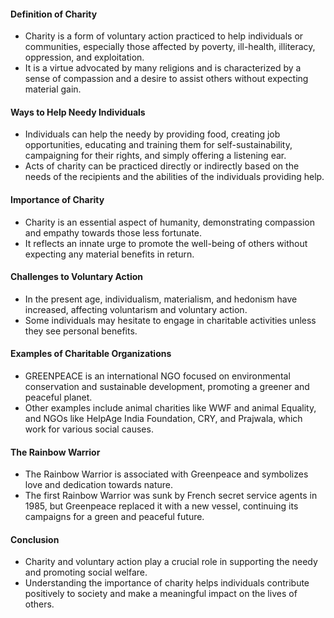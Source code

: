 #### Definition of Charity

- Charity is a form of voluntary action practiced to help individuals or communities, especially those affected by poverty, ill-health, illiteracy, oppression, and exploitation.
- It is a virtue advocated by many religions and is characterized by a sense of compassion and a desire to assist others without expecting material gain.

#### Ways to Help Needy Individuals

- Individuals can help the needy by providing food, creating job opportunities, educating and training them for self-sustainability, campaigning for their rights, and simply offering a listening ear.
- Acts of charity can be practiced directly or indirectly based on the needs of the recipients and the abilities of the individuals providing help.

#### Importance of Charity

- Charity is an essential aspect of humanity, demonstrating compassion and empathy towards those less fortunate.
- It reflects an innate urge to promote the well-being of others without expecting any material benefits in return.

#### Challenges to Voluntary Action

- In the present age, individualism, materialism, and hedonism have increased, affecting voluntarism and voluntary action.
- Some individuals may hesitate to engage in charitable activities unless they see personal benefits.

#### Examples of Charitable Organizations

- GREENPEACE is an international NGO focused on environmental conservation and sustainable development, promoting a greener and peaceful planet.
- Other examples include animal charities like WWF and animal Equality, and NGOs like HelpAge India Foundation, CRY, and Prajwala, which work for various social causes.

#### The Rainbow Warrior

- The Rainbow Warrior is associated with Greenpeace and symbolizes love and dedication towards nature.
- The first Rainbow Warrior was sunk by French secret service agents in 1985, but Greenpeace replaced it with a new vessel, continuing its campaigns for a green and peaceful future.

#### Conclusion

- Charity and voluntary action play a crucial role in supporting the needy and promoting social welfare.
- Understanding the importance of charity helps individuals contribute positively to society and make a meaningful impact on the lives of others.